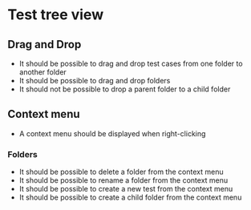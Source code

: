 # Test tree view

## Drag and Drop

- It should be possible to drag and drop test cases from one folder to another folder
- It should be possible to drag and drop folders
- It should not be possible to drop a parent folder to a child folder

## Context menu

- A context menu should be displayed when right-clicking

### Folders

- It should be possible to delete a folder from the context menu
- It should be possible to rename a folder from the context menu
- It should be possible to create a new test from the context menu
- It should be possible to create a child folder from the context menu
